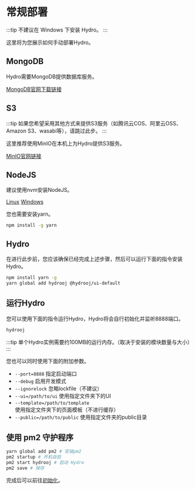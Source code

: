 # 常规部署

:::tip
不建议在 Windows 下安装 Hydro。
:::

这里将为您展示如何手动部署Hydro。

## MongoDB

Hydro需要MongoDB提供数据库服务。

[MongoDB官网下载链接](https://www.mongodb.com/try/download/community)

## S3

:::tip
如果您希望采用其他方式来提供S3服务（如腾讯云COS、阿里云OSS、Amazon S3、wasabi等），请跳过此步。
:::

这里推荐使用MinIO在本机上为Hydro提供S3服务。

[MinIO官网链接](https://min.io)

## NodeJS

建议使用nvm安装NodeJS。

[Linux](https://nvm.sh/) [Windows](https://github.com/coreybutler/nvm-windows)

您也需要安装yarn。

```sh
npm install -g yarn
```

## Hydro

在进行此步前，您应该确保已经完成上述步骤，然后可以运行下面的指令安装Hydro。

```sh
npm install yarn -g
yarn global add hydrooj @hydrooj/ui-default
```

## 运行Hydro

您可以使用下面的指令运行Hydro，Hydro将会自行初始化并监听8888端口。

```sh
hydrooj
```

:::tip
单个Hydro实例需要约100MB的运行内存。（取决于安装的模块数量与大小）
:::

您也可以同时使用下面的附加参数。

- `--port=8888` 指定启动端口
- `--debug` 启用开发模式
- `--ignorelock` 忽略lockfile（不建议）
- `--ui=/path/to/ui` 使用指定文件夹下的UI
- `--template=/path/to/template` 使用指定文件夹下的页面模板（不进行缓存）
- `--public=/path/to/public` 使用指定文件夹的public目录

## 使用 pm2 守护程序

```sh
yarn global add pm2 # 安装pm2
pm2 startup # 开机自启
pm2 start hydrooj # 启动 Hydro
pm2 save # 保存
```

完成后可以前往[初始化](/install/init/)。